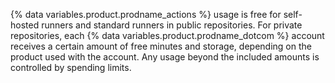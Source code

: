{% data variables.product.prodname_actions %} usage is free for self-hosted runners and standard runners in public repositories. For private repositories, each {% data variables.product.prodname_dotcom %} account receives a certain amount of free minutes and storage, depending on the product used with the account. Any usage beyond the included amounts is controlled by spending limits.
